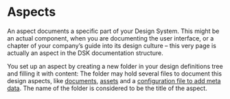# Aspects

An aspect documents a specific part of your Design System. This might be an actual component, when you are documenting the user interface, or a chapter of your company’s guide into its design culture – this very page is actually an aspect in the DSK documentation structure.

You set up an aspect by creating a new folder in your design definitions tree and filling it with content: The folder may hold several files to document this design aspects, like [documents](/The-Design-Definitions-Tree/Documents), [assets](/The-Design-Definitions-Tree/Assets) and a [configuration file to add meta data](/The-Design-Definitions-Tree/Meta-Data). The name of the folder is considered to be the title of the aspect.
